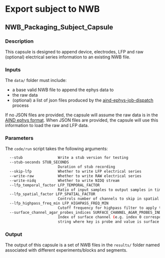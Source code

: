 # Export subject to NWB
## NWB_Packaging_Subject_Capsule


### Description

This capsule is designed to append device, electrodes, LFP and raw (optional) electrical series information to an existing NWB file.


### Inputs

The `data/` folder must include:

- a base valid NWB file to append the ephys data to
- the raw data
- (optional) a list of json files produced by the [aind-ephys-job-dispatch]() process

If no JSON files are provided, the capsule will assume the raw data is in the [AIND
ephys format](https://github.com/AllenNeuralDynamics/aind-physio-arch/blob/main/doc/file_formats/ephys.md). When JSON files are provided, the capsule will use this information 
to load the raw and LFP data.

### Parameters

The `code/run` script takes the following arguments:

```bash
  --stub                Write a stub version for testing
  --stub-seconds STUB_SECONDS
                        Duration of stub recording
  --skip-lfp            Whether to write LFP electrical series
  --write-raw           Whether to write RAW electrical series
  --write-nidq          Whether to write NIDQ stream
  --lfp_temporal_factor LFP_TEMPORAL_FACTOR
                        Ratio of input samples to output samples in time. Use 0 or 1 to keep all samples. Default is 2.
  --lfp_spatial_factor LFP_SPATIAL_FACTOR
                        Controls number of channels to skip in spatial subsampling. Use 0 or 1 to keep all channels. Default is 4.
  --lfp_highpass_freq_min LFP_HIGHPASS_FREQ_MIN
                        Cutoff frequency for highpass filter to apply to the LFP recorsings. Default is 0.1 Hz. Use 0 to skip filtering.
  --surface_channel_agar_probes_indices SURFACE_CHANNEL_AGAR_PROBES_INDICES
                        Index of surface channel (e.g. index 0 corresponds to channel 1) of probe for common median referencing for probes in agar. Pass in as JSON
                        string where key is probe and value is surface channel (e.g. "{'ProbeA': 350, 'ProbeB': 360}")
```

### Output

The output of this capsule is a set of NWB files in the `results/` folder named associated with different experiments/blocks and segments.
